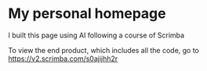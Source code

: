 # My personal homepage

I built this page using AI following a course of Scrimba

To view the end product, which includes all the code, go to https://v2.scrimba.com/s0ajijhh2r
